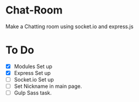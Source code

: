 # Chat-Room

Make a Chatting room using socket.io and express.js

# To Do

- [x] Modules Set up
- [x] Express Set up
- [ ] Socket.io Set up
- [ ] Set Nickname in main page.
- [ ] Gulp Sass task.

